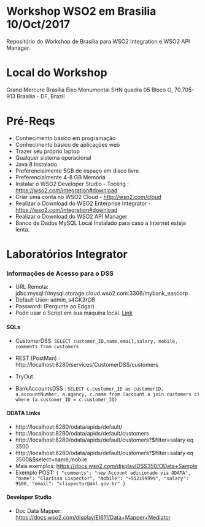 # Workshop WSO2 em Brasilia 10/Oct/2017 
Repositório do Workshop de Brasilia para WSO2 Integration e WSO2 API Manager.

# Local do Workshop 
Grand Mercure Brasília Eixo Monumental
SHN quadra 05 Bloco G,
70.705-913 Brasília - DF,
Brazil

# Pré-Reqs
* Conhecimento básico em programação
* Conhecimento básico de aplicações web
* Trazer seu próprio laptop
* Qualquer sistema operacional
* Java 8 Instalado
* Preferencialmente 5GB de espaço em disco livre
* Preferencialmente 4-8 GB Memória
* Instalar o WSO2 Developer Studio - Tooling : https://wso2.com/integration#download
* Criar uma conta no WSO2 Cloud - http://wso2.com/cloud
* Realizar o Download do WSO2 Enterprise Integrator - https://wso2.com/integration#download
* Realizar o Download do WSO2 API Manager 
* Banco de Dados MySQL Local Instalado para caso a Internet esteja lenta.

# Laboratórios Integrator 
### Informações de Acesso para o DSS
* URL Remota: jdbc:mysql://mysql.storage.cloud.wso2.com:3306/mybank_eascorp
* Default User: admin_s4GK3rOB
* Password: (Pergunte ao Edgar) 
* Pode usar o Script em sua máquina local. [Link](https://github.com/edgars/workshop-bsb-2017/blob/master/workshop_EI.sql)

#### SQLs

* CustomerDSS: `SELECT customer_ID,name,email,salary, mobile, comments from customers`
* REST (PostMan) : http://localhost:8280/services/CustomerDSS/customers 
* TryOut 

* BankAccountsDSS :
`SELECT c.customer_ID as customerID,
a.accountNumber, a.agency, c.name from (account a join customers c) 
where (a.customer_ID = c.customer_ID) `

#### ODATA Links

* http://localhost:8280/odata/apids/default/
* http://localhost:8280/odata/apids/default/customers
* http://localhost:8280/odata/apids/default/customers?$filter=salary eq 3500
* http://localhost:8280/odata/apids/default/customers?$filter=salary eq 3500&$select=name,mobile
* Mais exemplos: https://docs.wso2.com/display/DSS350/OData+Sample 
* Exemplo POST: 
`{
            "comments": "new Account adicionado via ODATA",
            "name": "Clarissa Lispector",
            "mobile": "+552199999",
            "salary": 9500,
            "email": "clispector@abl.gov.br"
}`

#### Developer Studio

* Doc Data Mapper: https://docs.wso2.com/display/EI611/Data+Mapper+Mediator
            
            






